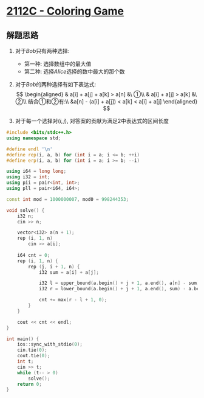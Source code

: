 # [2112C - Coloring Game](https://codeforces.com/problemset/problem/2112/C)

## 解题思路

1. 对于$Bob$只有两种选择: 
   + 第一种: 选择数组中的最大值
   + 第二种: 选择$Alice$选择的数中最大的那个数

2. 对于$Bob$的两种选择有如下表达式:
   $$
   \begin{aligned}
   	& a[i] + a[j] + a[k] > a[n]  &\ ①\\
   	& a[i] + a[j] > a[k]         &\ ②\\
   	结合①和②有:\\
   	&a[n] - (a[i] + a[j]) < a[k] < a[i] + a[j]
   \end{aligned}
   $$
   
3. 对于每一个选择对$(i, j)$, 对答案的贡献为满足$2$中表达式的区间长度

```cpp
#include <bits/stdc++.h>
using namespace std;

#define endl '\n'
#define rep(i, a, b) for (int i = a; i <= b; ++i)
#define erp(i, a, b) for (int i = a; i >= b; --i)

using i64 = long long;
using i32 = int;
using pii = pair<int, int>;
using pll = pair<i64, i64>;

const int mod = 1000000007, mod0 = 998244353;

void solve() {
    i32 n;
    cin >> n;

    vector<i32> a(n + 1);
    rep (i, 1, n)
        cin >> a[i];
    
    i64 cnt = 0;
    rep (i, 1, n) {
        rep (j, i + 1, n) {
            i32 sum = a[i] + a[j];

            i32 l = upper_bound(a.begin() + j + 1, a.end(), a[n] - sum) - a.begin();
            i32 r = lower_bound(a.begin() + j + 1, a.end(), sum) - a.begin() - 1;

            cnt += max(r - l + 1, 0);
        }
    }

    cout << cnt << endl;
}

int main() {
    ios::sync_with_stdio(0);
    cin.tie(0);
    cout.tie(0);
    int t;
    cin >> t;
    while (t-- > 0)
        solve();
    return 0;
}
```

